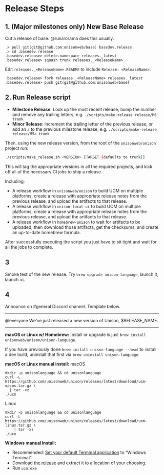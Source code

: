 # Release Steps

## 1. (Major milestones only) New Base Release

Cut a release of base. @runarorama does this usually.


```
.> pull git(git@github.com:unisonweb/base) basedev.release
.> cd .basedev.release
.basedev.release> delete.namespace releases._latest
.basedev.release> squash trunk releases._<ReleaseName>
```

Edit `releases._<ReleaseName>.README` to include `Release: <ReleaseName>`.

```
.basedev.release> fork releases._<ReleaseName> releases._latest
.basedev.release> push git(git@github.com:unisonweb/base)
```

## 2. Run Release script

* **Milestone Release**: Look up the most recent release; bump the number and remove any trailing letters, e.g. `./scripts/make-release release/M5 trunk`
* **Minor Release**: Increment the trailing letter of the previous release, or add an `a` to the previous milestone release, e.g. `./scripts/make-release release/M5a trunk`

Then, using the new release version, from the root of the `unisonweb/unison` project run:

```sh
./scripts/make_release.sh <VERSION> [TARGET (defaults to trunk)]
```

This will tag the appropriate versions in all the required projects, and kick off all of the necessary CI jobs to ship a release.

Including:

* A release workflow in `unisonweb/unison` to build UCM on multiple platforms, create a release with appropriate release notes from the previous release, and upload the artifacts to that release.
* A release workflow in `unison-local-ui` to build UCM on multiple platforms, create a release with appropriate release notes from the previous release, and upload the artifacts to that release.
* A release workflow in `homebrew-unison` to wait for artifacts to be uploaded, then download those artifacts, get the checksums, and create an up-to-date homebrew formula.

After successfully executing the script you just have to sit tight and wait for all the jobs to complete.

## 3

Smoke test of the new release. Try `brew upgrade unison-language`, launch it, launch `ui`.

## 4

Announce on #general Discord channel. Template below.

---

@everyone We've just released a new version of Unison, $RELEASE_NAME.

---

**macOS or Linux w/ Homebrew:**
Install or upgrade is just `brew install unisonweb/unison/unison-language`.

If you have previously done `brew install unison-language --head` to install a dev build, uninstall that first via `brew uninstall unison-language`.

**macOS or Linux manual install:**
macOS
```
mkdir -p unisonlanguage && cd unisonlanguage
curl -L https://github.com/unisonweb/unison/releases/latest/download/ucm-macos.tar.gz \
  | tar -xz
./ucm
```
Linux
```
mkdir -p unisonlanguage && cd unisonlanguage
curl -L https://github.com/unisonweb/unison/releases/latest/download/ucm-linux.tar.gz \
    | tar -xz
./ucm
```

**Windows manual install:**
* Recommended: [Set your default Terminal application](https://devblogs.microsoft.com/commandline/windows-terminal-as-your-default-command-line-experience/) to “Windows Terminal”.
* Download [the release](https://github.com/unisonweb/unison/releases/download/release%2FM5h/ucm-windows.zip) and extract it to a location of your choosing.
* Run `ucm.exe`
